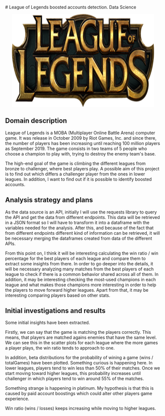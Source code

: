 # League of Legends boosted accounts detection. Data Science

<p align="center">
  <img width="460" height="300" src="images/lol_logo.png">
</p>

## Domain description

League of Legends is a MOBA (Multiplayer Online Battle Arena) computer game. It was release in October 2009 by Riot Games, Inc. and since there, the number of players has been increasing until reaching 100 million players as September 2019. The game consists in two teams of 5 people who choose a champion to play with, trying to destroy the enemy team's base.

The high-end goal of the game is climbing the different leagues from bronze to challenger, where best players play. A possible aim of this project is to find out which differs a challenger player from the ones in lower leagues. In addition, I want to find out if it is possible to identify boosted accounts.

## Analysis strategy and plans

As the data source is an API, initially I will use the requests library to query the API and get the data from different endpoints. This data will be retrieved in a JSON format so I will have to transform it into a dataframe with the variables needed for the analysis. After this, and because of the fact that from different endpoints different kind of information can be retrieved, it will be necessary merging the dataframes created from data of the different APIs.

From this point on, I think it will be interesting calculating the win ratio / win percentage for the best players of each league and compare them to extract some insights from there. In order to go deeper into the details, it will be necessary analyzing many matches from the best players of each league to check if there is a common behavior shared across all of them. In addition, it may be interesting checking the most-used champions in each league and what makes those champions more interesting in order to help the players to move forward higher leagues. Apart from that, it may be interesting comparing players based on other stats.

## Initial investigations and results

Some initial insights have been extracted.

Firstly, we can say that the game is matching the players correctly. This means, that players are matched agains enemies that have the same level. We can see this in the scatter plots for each league where the more games a player plays, the win ratio tends to approach to one.

In addition, beta distributions for the probability of wining a game (wins / totalGames) have been plotted. Something curious is happening here. In lower leagues, players tend to win less than 50% of their matches. Once we start moving toward higher leagues, this probability increases until challenger in which players tend to win around 55% of the matches.

Something strange is happening in platinum. My hypothesis is that this is caused by paid account boostings which could alter other players game experience.

Win ratio (wins / losses) keeps increasing while moving to higher leagues.
